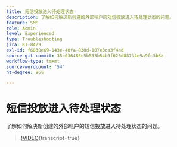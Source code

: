 ```yaml
---
title: 短信投放进入待处理状态
description: 了解如何解决新创建的外部帐户的短信投放进入待处理状态的问题。
feature: SMS
role: Admin
level: Experienced
type: Troubleshooting
jira: KT-8429
exl-id: f6030e69-143e-40fa-838d-107e3ca3f4ad
source-git-commit: 35e036486c5b533b54b3f626d88734e9a9fc3b8a
workflow-type: tm+mt
source-wordcount: '54'
ht-degree: 96%

---
```


# 短信投放进入待处理状态

了解如何解决新创建的外部帐户的短信投放进入待处理状态的问题。

>[!VIDEO](https://video.tv.adobe.com/v/335986?quality=12&learn=on){transcript=true}
